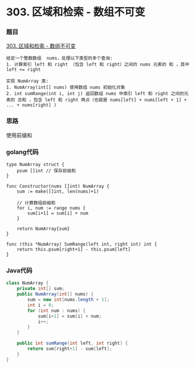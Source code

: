 # 303. 区域和检索 - 数组不可变

### 题目
[303. 区域和检索 - 数组不可变](https://leetcode.cn/problems/range-sum-query-immutable/description/)
```
给定一个整数数组  nums，处理以下类型的多个查询:
1. 计算索引 left 和 right （包含 left 和 right）之间的 nums 元素的 和 ，其中 left <= right

实现 NumArray 类:
1. NumArray(int[] nums) 使用数组 nums 初始化对象
2. int sumRange(int i, int j) 返回数组 nums 中索引 left 和 right 之间的元素的 总和 ，包含 left 和 right 两点（也就是 nums[left] + nums[left + 1] + ... + nums[right] )
```

### 思路
使用前缀和

### golang代码
```golang
type NumArray struct {
	psum []int // 保存前缀和
}

func Constructor(nums []int) NumArray {
	sum := make([]int, len(nums)+1)

	// 计算数组前缀和
	for i, num := range nums {
		sum[i+1] = sum[i] + num
	}

	return NumArray{sum}
}

func (this *NumArray) SumRange(left int, right int) int {
	return this.psum[right+1] - this.psum[left]
}
```

### Java代码
```java
class NumArray {
    private int[] sum;
    public NumArray(int[] nums) {
        sum = new int[nums.length + 1];
        int i = 0;
        for (int num : nums) {
            sum[i+1] = sum[i] + num;
            i++;
        }
    }

    public int sumRange(int left, int right) {
        return sum[right+1] - sum[left];
    }
}
```